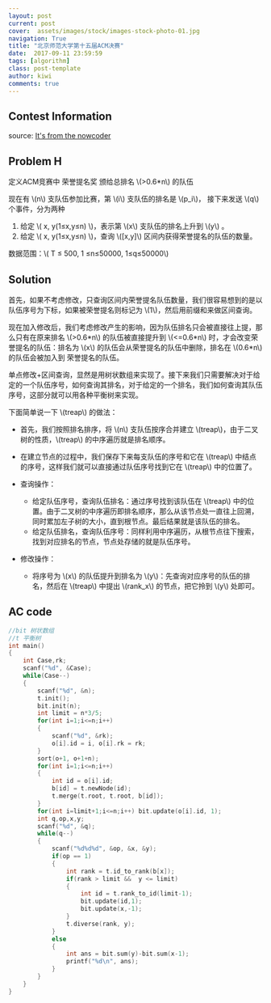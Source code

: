 ```yaml
---
layout: post
current: post
cover:  assets/images/stock/images-stock-photo-01.jpg
navigation: True
title: "北京师范大学第十五届ACM决赛"
date:  2017-09-11 23:59:59
tags: [algorithm]
class: post-template
author: kiwi
comments: true
---
```


## Contest Information

source: [It's from the nowcoder](https://www.nowcoder.com/acm/contest/3#question)

## Problem H

定义ACM竞赛中 荣誉提名奖 颁给总排名 \\(>0.6*n\\) 的队伍 <br>

现在有 \\(n\\) 支队伍参加比赛，第 \\(i\\) 支队伍的排名是 \\(p\_i\\)， 接下来发送 \\(q\\) 个事件，分为两种 <br>
1. 给定 \\( x, y(1≤x,y≤n) \\)，表示第 \\(x\\) 支队伍的排名上升到 \\(y\\) 。<br>
2. 给定 \\( x, y(1≤x,y≤n) \\)，查询 \\([x,y]\\) 区间内获得荣誉提名的队伍的数量。  <br>

数据范围：\\( T ≤ 500, 1 ≤n≤50000, 1≤q≤50000\\) <br>   


## Solution 

首先，如果不考虑修改，只查询区间内荣誉提名队伍数量，我们很容易想到的是以队伍序号为下标，如果被荣誉提名则标记为 \\(1\\)，然后用前缀和来做区间查询。<br>

现在加入修改后，我们考虑修改产生的影响，因为队伍排名只会被直接往上提，那么只有在原来排名 \\(>0.6\*n\\) 的队伍被直接提升到 \\(<=0.6*n\\) 时，才会改变荣誉提名的队伍：排名为 \\(x\\) 的队伍会从荣誉提名的队伍中删除，排名在 \\(0.6\*n\\) 的队伍会被加入到 荣誉提名的队伍。<br>

单点修改+区间查询，显然是用树状数组来实现了。接下来我们只需要解决对于给定的一个队伍序号，如何查询其排名，对于给定的一个排名，我们如何查询其队伍序号，这部分就可以用各种平衡树来实现。<br>

下面简单说一下 \\(treap\\) 的做法：<br>

* 首先，我们按照排名排序，将 \\(n\\) 支队伍按序合并建立 \\(treap\\)，由于二叉树的性质，\\(treap\\) 的中序遍历就是排名顺序。<br>

* 在建立节点的过程中，我们保存下来每支队伍的序号和它在 \\(treap\\) 中结点的序号，这样我们就可以直接通过队伍序号找到它在 \\(treap\\) 中的位置了。<br>

* 查询操作：<br>

    * 给定队伍序号，查询队伍排名：通过序号找到该队伍在 \\(treap\\) 中的位置。由于二叉树的中序遍历即排名顺序，那么从该节点处一直往上回溯，同时累加左子树的大小，直到根节点。最后结果就是该队伍的排名。<br>
    * 给定队伍排名，查询队伍序号：同样利用中序遍历，从根节点往下搜索，找到对应排名的节点，节点处存储的就是队伍序号。<br>

* 修改操作：<br>

    * 将序号为 \\(x\\) 的队伍提升到排名为 \\(y\\)：先查询对应序号的队伍的排名，然后在 \\(treap\\) 中提出 \\(rank\_x\\) 的节点，把它拎到 \\(y\\) 处即可。


## AC code

```c++
//bit 树状数组
//t 平衡树
int main()
{
    int Case,rk;
    scanf("%d", &Case);
    while(Case--)
    {
        scanf("%d", &n);
        t.init();
        bit.init(n);       
        int limit = n*3/5;
        for(int i=1;i<=n;i++)
        {
            scanf("%d", &rk);
            o[i].id = i, o[i].rk = rk;
        }
        sort(o+1, o+1+n);
        for(int i=1;i<=n;i++)
        {
            int id = o[i].id;
            b[id] = t.newNode(id);
            t.merge(t.root, t.root, b[id]);
        }
        for(int i=limit+1;i<=n;i++) bit.update(o[i].id, 1);
        int q,op,x,y;
        scanf("%d", &q);
        while(q--)
        {
            scanf("%d%d%d", &op, &x, &y);
            if(op == 1)
            {
                int rank = t.id_to_rank(b[x]);
                if(rank > limit &&  y <= limit)
                {
                    int id = t.rank_to_id(limit-1);
                    bit.update(id,1);
                    bit.update(x,-1);
                }
                t.diverse(rank, y);
            }
            else
            {
                int ans = bit.sum(y)-bit.sum(x-1);
                printf("%d\n", ans);
            }
        }
    }
}
```